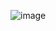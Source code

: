 ![image](https://user-images.githubusercontent.com/63789702/187474286-e2adb7fc-0679-4518-b7dd-bc8e0ae8252e.png)
